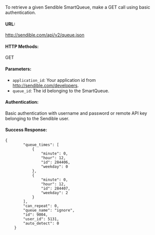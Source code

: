 To retrieve a given Sendible SmartQueue, make a GET call using basic authentication.

#### URL: ####
http://sendible.com/api/v2/queue.json

#### HTTP Methods: ####
GET

#### Parameters: ####
  * `application_id`: Your application id from http://sendible.com/developers.
  * `queue_id`: The id belonging to the SmartQueue.

#### Authentication: ####
Basic authentication with username and password or remote API key belonging to the Sendible user.

#### Success Response: ####
```
{
        "queue_times": [
            {
                "minute": 0,
                "hour": 12,
                "id": 284406,
                "weekday": 0
            },
            {
                "minute": 0,
                "hour": 12,
                "id": 284407,
                "weekday": 2
            }
        ],
        "can_repeat": 0,
        "queue_name": "ignore",
        "id": 9004,
        "user_id": 5131,
        "auto_detect": 0
    }
```